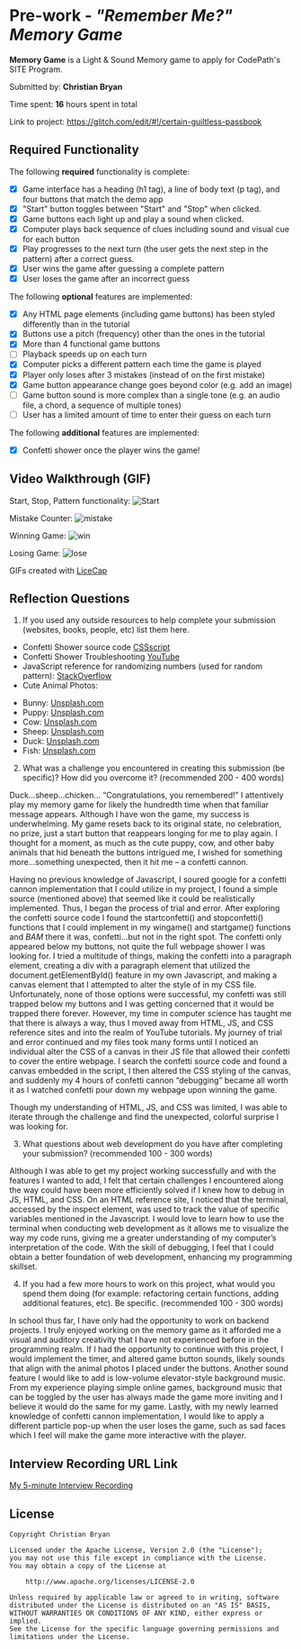 # Pre-work - *"Remember Me?" Memory Game*

**Memory Game** is a Light & Sound Memory game to apply for CodePath's SITE Program. 

Submitted by: **Christian Bryan**

Time spent: **16** hours spent in total

Link to project: https://glitch.com/edit/#!/certain-guiltless-passbook

## Required Functionality

The following **required** functionality is complete:

* [x] Game interface has a heading (h1 tag), a line of body text (p tag), and four buttons that match the demo app
* [x] "Start" button toggles between "Start" and "Stop" when clicked. 
* [x] Game buttons each light up and play a sound when clicked. 
* [x] Computer plays back sequence of clues including sound and visual cue for each button
* [x] Play progresses to the next turn (the user gets the next step in the pattern) after a correct guess. 
* [x] User wins the game after guessing a complete pattern
* [x] User loses the game after an incorrect guess

The following **optional** features are implemented:

* [x] Any HTML page elements (including game buttons) has been styled differently than in the tutorial
* [x] Buttons use a pitch (frequency) other than the ones in the tutorial
* [x] More than 4 functional game buttons
* [ ] Playback speeds up on each turn
* [x] Computer picks a different pattern each time the game is played
* [x] Player only loses after 3 mistakes (instead of on the first mistake)
* [x] Game button appearance change goes beyond color (e.g. add an image)
* [ ] Game button sound is more complex than a single tone (e.g. an audio file, a chord, a sequence of multiple tones)
* [ ] User has a limited amount of time to enter their guess on each turn

The following **additional** features are implemented:
* [x] Confetti shower once the player wins the game!

## Video Walkthrough (GIF)

Start, Stop, Pattern functionality:
![Start](https://user-images.githubusercontent.com/77913247/164305948-b00b021b-4545-4793-8a22-2a583543e07d.gif)

Mistake Counter:
![mistake](https://user-images.githubusercontent.com/77913247/164305987-8259770f-759a-4d06-af1c-fd6d721ec4c3.gif)

Winning Game:
![win](https://user-images.githubusercontent.com/77913247/164306019-89f30cfa-fbe0-4807-8970-e12c13301390.gif)

Losing Game:
![lose](https://user-images.githubusercontent.com/77913247/164306041-8d144e60-3da2-4f5f-8b57-1d76fd3de0c2.gif)

GIFs created with [LiceCap](https://www.cockos.com/licecap/)

## Reflection Questions
1. If you used any outside resources to help complete your submission (websites, books, people, etc) list them here. 
* Confetti Shower source code [CSSscript](https://www.cssscript.com/confetti-falling-animation/)
* Confetti Shower Troubleshooting [YouTube](https://youtu.be/D8D9AvsowbY)
* JavaScript reference for randomizing numbers (used for random pattern): [StackOverflow](https://stackoverflow.com/questions/4959975/generate-random-number-between-two-numbers-in-javascript)
* Cute Animal Photos: 
 - Bunny: [Unsplash.com](https://unsplash.com/photos/S0aPskfdJGY)
 - Puppy: [Unsplash.com](https://unsplash.com/photos/z_U6bPp_Rjg)
 - Cow: [Unsplash.com](https://unsplash.com/photos/VW-Cu5FJjSM)
 - Sheep: [Unsplash.com](https://unsplash.com/photos/1j9Yrl0nW10) 
 - Duck: [Unsplash.com](https://unsplash.com/photos/J0UeiNjSkxc)
 - Fish: [Unsplash.com](https://unsplash.com/photos/VyFdgN2UYeU)

2. What was a challenge you encountered in creating this submission (be specific)? How did you overcome it? (recommended 200 - 400 words) 

Duck…sheep…chicken… “Congratulations, you remembered!” I attentively play my memory game for likely the hundredth time when that familiar message appears. Although I have won the game, my success is underwhelming. My game resets back to its original state, no celebration, no prize, just a start button that reappears longing for me to play again. I thought for a moment, as much as the cute puppy, cow, and other baby animals that hid beneath the buttons intrigued me, I wished for something more…something unexpected, then it hit me – a confetti cannon. 

Having no previous knowledge of Javascript, I soured google for a confetti cannon implementation that I could utilize in my project, I found a simple source (mentioned above) that seemed like it could be realistically implemented. Thus, I began the process of trial and error. After exploring the confetti source code I found the startconfetti() and stopconfetti() functions that I could implement in my wingame() and startgame() functions and *BAM* there it was, confetti…but not in the right spot. The confetti only appeared below my buttons, not quite the full webpage shower I was looking for. I tried a multitude of things, making the confetti into a paragraph element, creating a div with a paragraph element that utilized the document.getElementById() feature in my own Javascript, and making a canvas element that I attempted to alter the style of in my CSS file. Unfortunately, none of those options were successful, my confetti was still trapped below my buttons and I was getting concerned that it would be trapped there forever. However, my time in computer science has taught me that there is always a way, thus I moved away from HTML, JS, and CSS reference sites and into the realm of YouTube tutorials. My journey of trial and error continued and my files took many forms until I noticed an individual alter the CSS of a canvas in their JS file that allowed their confetti to cover the entire webpage. I search the confetti source code and found a canvas embedded in the script, I then altered the CSS styling of the canvas, and suddenly my 4 hours of confetti cannon “debugging” became all worth it as I watched confetti pour down my webpage upon winning the game. 

Though my understanding of HTML, JS, and CSS was limited, I was able to iterate through the challenge and find the unexpected, colorful surprise I was looking for. 


3. What questions about web development do you have after completing your submission? (recommended 100 - 300 words) 

Although I was able to get my project working successfully and with the features I wanted to add, I felt that certain challenges I encountered along the way could have been more efficiently solved if I knew how to debug in JS, HTML, and CSS. On an HTML reference site, I noticed that the terminal, accessed by the inspect element, was used to track the value of specific variables mentioned in the Javascript. I would love to learn how to use the terminal when conducting web development as it allows me to visualize the way my code runs, giving me a greater understanding of my computer’s interpretation of the code. With the skill of debugging, I feel that I could obtain a better foundation of web development, enhancing my programming skillset. 

4. If you had a few more hours to work on this project, what would you spend them doing (for example: refactoring certain functions, adding additional features, etc). Be specific. (recommended 100 - 300 words) 

In school thus far, I have only had the opportunity to work on backend projects. I truly enjoyed working on the memory game as it afforded me a visual and auditory creativity that I have not experienced before in the programming realm. If I had the opportunity to continue with this project, I would implement the timer, and altered game button sounds, likely sounds that align with the animal photos I placed under the buttons. Another sound feature I would like to add is low-volume elevator-style background music. From my experience playing simple online games, background music that can be toggled by the user has always made the game more inviting and I believe it would do the same for my game. Lastly, with my newly learned knowledge of confetti cannon implementation, I would like to apply a different particle pop-up when the user loses the game, such as sad faces which I feel will make the game more interactive with the player. 



## Interview Recording URL Link

[My 5-minute Interview Recording](your-link-here)


## License

    Copyright Christian Bryan

    Licensed under the Apache License, Version 2.0 (the "License");
    you may not use this file except in compliance with the License.
    You may obtain a copy of the License at

        http://www.apache.org/licenses/LICENSE-2.0

    Unless required by applicable law or agreed to in writing, software
    distributed under the License is distributed on an "AS IS" BASIS,
    WITHOUT WARRANTIES OR CONDITIONS OF ANY KIND, either express or implied.
    See the License for the specific language governing permissions and
    limitations under the License.
